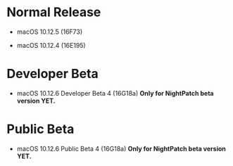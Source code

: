 # Normal Release

- macOS 10.12.5 (16F73)

- macOS 10.12.4 (16E195)

# Developer Beta

- macOS 10.12.6 Developer Beta 4 (16G18a) **Only for NightPatch beta version YET.**

# Public Beta

- macOS 10.12.6 Public Beta 4 (16G18a) **Only for NightPatch beta version YET.**